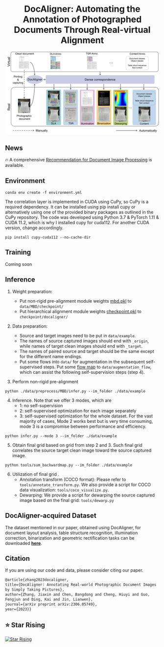 
<div align=center>

# DocAligner: Automating the Annotation of Photographed Documents Through Real-virtual Alignment

</div>

<p align="center">
  <img src="img/motivation.jpg" width='500'>
</p>

## News 
🔥 A comprehensive [Recommendation for Document Image Processing](https://github.com/ZZZHANG-jx/Recommendations-Document-Image-Processing) is available.


## Environment
```
conda env create -f environment.yml
```
The correlation layer is implemented in CUDA using CuPy, so CuPy is a required dependency. It can be installed using pip install cupy or alternatively using one of the provided binary packages as outlined in the CuPy repository. The code was developed using Python 3.7 & PyTorch 1.11 & CUDA 11.2, which is why I installed cupy for cuda112. For another CUDA version, change accordingly.
```
pip install cupy-cuda112 --no-cache-dir
``` 

## Training
Coming soon
<!-- ```
python train_efficient.py
``` -->


## Inference
1. Weight preparation:
    * Put non-rigid pre-alignment module weights [mbd.pkl](https://1drv.ms/f/s!Ak15mSdV3Wy4ibRvLXIMbJoIzkpSpQ?e=mkiGBp) to `data/MBD/checkpoint/`
    * Put hierarchical alignment module weights [checkpoint.pkl](https://1drv.ms/f/s!Ak15mSdV3Wy4ibRvLXIMbJoIzkpSpQ?e=mkiGBp) to `checkpoint/docaligner/`

2. Data preparation: 
    * Source and target images need to be put in `data/example`. 
    * The names of source captured images should end with `_origin`, while names of target clean images should end with `_target`. 
    * The names of paired source and target should be the same except for the different name endings.
    * Put some flows into `data/` for augmentation in the subsequent self-supervised steps.
    Put some [flow map](https://1drv.ms/f/s!Ak15mSdV3Wy4ibRvLXIMbJoIzkpSpQ?e=mkiGBp) to `data/augmentation_flow`, which can assist the following self-supervision steps (step 4).

3. Perform non-rigid pre-alignment
```
python ./data/preprocess/MBD/infer.py --im_folder ./data/example
```
4. Inference. Note that we offer 3 modes, which are 
    * 1: no self-supervision
    * 2: self-supervised optimization for each image separately
    * 3: self-supervised optimization for the whole dataset. For the vast majority of cases, Mode 2 works best but is very time consuming, mode 3 is a compromise between performance and efficiency. 
```
python infer.py --mode 3 --im_folder ./data/example
```
5. Obtain final grid based on grid from step 2 and 3. Such final grid correlates the source target clean image toward the source captured image.
```
python tools/sum_backwardmap.py --im_folder ./data/example
```  
6. Utilization of final grid .
    * Annotation transform (COCO format): Please refer to `tools/annotate_transform.py`. We also provide a script for COCO data visualization: `tools/coco_visualize.py`.
    * Dewarping: We provide a script for dewarping the source captured image based on the final grid: `tools/dewarp.py`



## DocAligner-acquired Dataset
The dataset mentioned in our paper, obtained using DocAligner, for document layout analysis, table structure recognition, illumination correction, binarization and geometric rectification tasks can be downloaded [**here**](https://arxiv.org/abs/2306.05749).





## Citation
If you are using our code and data, please consider citing our paper.
```
@article{zhang2023docaligner,
title={DocAligner: Annotating Real-world Photographic Document Images by Simply Taking Pictures},
author={Zhang, Jiaxin and Chen, Bangdong and Cheng, Hiuyi and Guo, Fengjun and Ding, Kai and Jin, Lianwen},
journal={arXiv preprint arXiv:2306.05749},
year={2023}}
```


## ⭐ Star Rising
[![Star Rising](https://api.star-history.com/svg?repos=ZZZHANG-jx/DocAligner&type=Timeline)](https://star-history.com/#ZZZHANG-jx/DocAligner&Timeline)